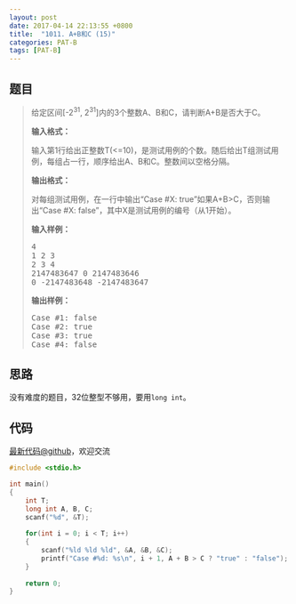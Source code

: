 ```yaml
---
layout: post
date: 2017-04-14 22:13:55 +0800
title:  "1011. A+B和C (15)"
categories: PAT-B
tags: [PAT-B]
---
```


## 题目

> <div id="problemContent">
> <p> 给定区间[-2<sup>31</sup>, 2<sup>31</sup>]内的3个整数A、B和C，请判断A+B是否大于C。
> </p>
> <p><b>
> 输入格式：
> </b></p>
> <p>输入第1行给出正整数T(&lt;=10)，是测试用例的个数。随后给出T组测试用例，每组占一行，顺序给出A、B和C。整数间以空格分隔。</p>
> <p><b>
> 输出格式：
> </b></p>
> <p>对每组测试用例，在一行中输出“Case #X: true”如果A+B&gt;C，否则输出“Case #X: false”，其中X是测试用例的编号（从1开始）。</p>
> <b>输入样例：</b><pre>
> 4
> 1 2 3
> 2 3 4
> 2147483647 0 2147483646
> 0 -2147483648 -2147483647
> </pre>
> <b>输出样例：</b><pre>
> Case #1: false
> Case #2: true
> Case #3: true
> Case #4: false
> </pre>
> </div>

## 思路

没有难度的题目，32位整型不够用，要用`long int`。

## 代码

[最新代码@github](https://github.com/OliverLew/PAT/blob/master/PATBasic/1011.c)，欢迎交流
```c
#include <stdio.h>

int main()
{
    int T;
    long int A, B, C;
    scanf("%d", &T);
    
    for(int i = 0; i < T; i++)
    {
        scanf("%ld %ld %ld", &A, &B, &C);
        printf("Case #%d: %s\n", i + 1, A + B > C ? "true" : "false");
    }
    
    return 0;
}

```